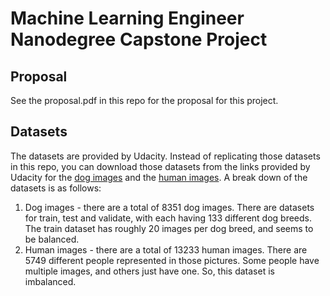 # Machine Learning Engineer Nanodegree Capstone Project

## Proposal
See the proposal.pdf in this repo for the proposal for this project.

## Datasets
The datasets are provided by Udacity. Instead of replicating those datasets in this repo, you can download those datasets from the links provided by Udacity for the [dog images](https://s3-us-west-1.amazonaws.com/udacity-aind/dog-project/dogImages.zip) and the [human images](http://vis-www.cs.umass.edu/lfw/lfw.tgz). A break down of the datasets is as follows:
1) Dog images - there are a total of 8351 dog images. There are datasets for train, test and validate, with each having 133 different dog breeds. The train dataset has roughly 20 images per dog breed, and seems to be balanced.
2) Human images - there are a total of 13233 human images. There are 5749 different people represented in those pictures. Some people have multiple images, and others just have one. So, this dataset is imbalanced.

